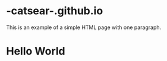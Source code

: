 # -catsear-.github.io
<!DOCTYPE html>
<html>
    <head>
        <title>hi</title>
    </head>
    <body>
        <p>This is an example of a simple HTML page with one paragraph.</p>
    </body>
</html>
<html>
 <head>
 </head>
 <body>
   <h1>Hello World</h1>
 </body>
</html>
